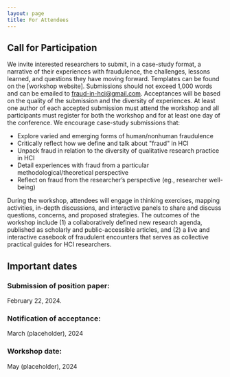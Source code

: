 ```yaml
---
layout: page
title: For Attendees
---
```

## Call for Participation
We invite interested researchers to submit, in a case-study format, a narrative of their experiences with fraudulence, the challenges, lessons learned, and questions they have moving forward. Templates can be found on the [workshop website]. Submissions should not exceed 1,000 words and can be emailed to fraud-in-hci@gmail.com. 
Acceptances will be based on the quality of the submission and the diversity of experiences. 
At least one author of each accepted submission must attend the workshop and all participants must register for both the workshop and for at least one day of the conference. We encourage case-study submissions that: 
- Explore varied and emerging forms of human/nonhuman fraudulence 
- Critically reflect how we define and talk about "fraud" in HCI 
- Unpack fraud in relation to the diversity of qualitative research practice in HCI 
- Detail experiences with fraud from a particular methodological/theoretical perspective
- Reflect on fraud from the researcher’s perspective (eg., researcher well-being)

During the workshop, attendees will engage in thinking exercises, mapping activities, in-depth discussions, and interactive panels to share and discuss questions, concerns, and proposed strategies. The outcomes of the workshop include (1) a collaboratively defined new research agenda, published as scholarly and public-accessible articles, and (2) a live and interactive casebook of fraudulent encounters that serves as collective practical guides for HCI researchers.


## Important dates
### Submission of position paper: 
February 22, 2024. 
### Notification of acceptance: 
March (placeholder), 2024
### Workshop date: 
May (placeholder), 2024

